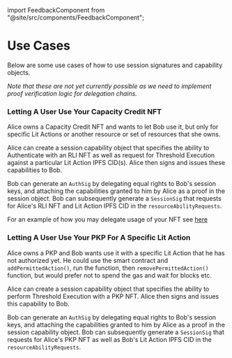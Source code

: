 import FeedbackComponent from "@site/src/components/FeedbackComponent";

# Use Cases

Below are some use cases of how to use session signatures and capability objects.

_Note that these are not yet currently possible as we need to implement proof verification logic for delegation chains._

### Letting A User Use Your Capacity Credit NFT

Alice owns a Capacity Credit NFT and wants to let Bob use it, but only for specific Lit Actions or another resource or set of resources that she owns.

Alice can create a session capability object that specifies the ability to Authenticate with an RLI NFT as well as request for Threshold Execution against a particular Lit Action IPFS CID(s). Alice then signs and issues these capabilities to Bob.

Bob can generate an `AuthSig` by delegating equal rights to Bob's session keys, and attaching the capabilities granted to him by Alice as a proof in the session object. Bob can subsequently generate a `SessionSig` that requests for Alice's RLI NFT and Lit Action IPFS CID in the `resourceAbilityRequests`.

For an example of how you may delegate usage of your NFT see [here](../../authentication/session-sigs/capacity-credits.md)

### Letting A User Use Your PKP For A Specific Lit Action

Alice owns a PKP and Bob wants use it with a specific Lit Action that he has not authorized yet. He could use the smart contract and `addPermittedAction()`, run the function, then `removePermittedAction()` function, but would prefer not to spend the gas and wait for blocks etc.

Alice can create a session capability object that specifies the ability to perform Threshold Execution with a PKP NFT. Alice then signs and issues this capability to Bob.

Bob can generate an `AuthSig` by delegating equal rights to Bob's session keys, and attaching the capabilities granted to him by Alice as a proof in the session capability object. Bob can subsequently generate a `SessionSig` that requests for Alice's PKP NFT as well as Bob's Lit Action IPFS CID in the `resourceAbilityRequests`.
<FeedbackComponent/>
